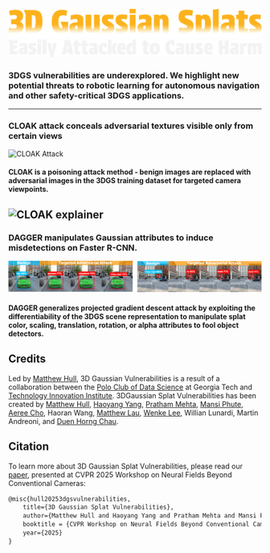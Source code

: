![3D Gaussian Splat](docs/3dgs.png)
![Easily Attacked to Cause Harm](docs/easily_attacked.png)
### 3DGS vulnerabilities are underexplored. We highlight new potential threats to robotic learning for autonomous navigation and other safety-critical 3DGS applications.
---

### CLOAK attack conceals adversarial textures visible only from certain views

![CLOAK Attack](docs/crown_jewel_cloak.png)

#### CLOAK is a poisoning attack method - benign images are replaced with adversarial images in the 3DGS training dataset for targeted camera viewpoints. 

![CLOAK explainer](docs/cloak_explainer.png)
---

### DAGGER manipulates Gaussian attributes to induce misdetections on Faster R-CNN. 
![DAGGER Attack](docs/dagger_crown_jewel.png)

#### DAGGER generalizes projected gradient descent attack by exploiting the differentiability of the 3DGS scene representation to manipulate splat color, scaling, translation, rotation, or alpha attributes to fool object detectors.

## Credits
Led by [Matthew Hull](https://matthewdhull.github.io), 3D Gaussian Vulnerabilities is a result of a collaboration between the [Polo Club of Data Science](https://poloclub.github.io) at Georgia Tech and [Technology Innovation Institute](https://www.tii.ae). 3DGaussian Splat Vulnerabilities has been created by [Matthew Hull](https://matthewdhull.github.io), [Haoyang Yang](https://alexanderyang.me), [Pratham Mehta](https://twixupmysleeve.wixsite.com/home), [Mansi Phute](https://mphute.github.io), [Aeree Cho](https://aereeeee.github.io), Haoran Wang, [Matthew Lau](https://sites.google.com/view/matthewlauende/home), [Wenke Lee](http://wenke.gtisc.gatech.edu), Willian Lunardi, Martin Andreoni, and [Duen Horng Chau](https://poloclub.github.io/polochau/).

## Citation
To learn more about 3D Gaussian Splat Vulnerabilities, please read our [paper](https://arxiv.org/pdf/2506.00280), presented at CVPR 2025 Workshop on Neural Fields Beyond Conventional Cameras:
```latex
@misc{hull20253dgsvulnerabilities,
    title={3D Gaussian Splat Vulnerabilities}, 
    author={Matthew Hull and Haoyang Yang and Pratham Mehta and Mansi Phute and Aeree Cho and Haoran Wang and Matthew Lau and Wenke Lee and Willian Lunardi and Martin Andreoni and Duen Horng Chau},
    booktitle = {CVPR Workshop on Neural Fields Beyond Conventional Cameras},
    year={2025}
}
```